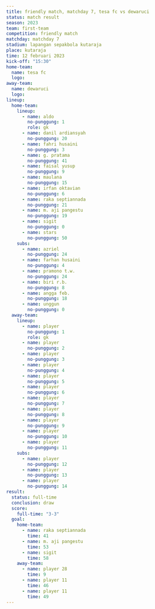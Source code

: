 ```yaml
---
title: friendly match, matchday 7, tesa fc vs dewaruci
status: match result
season: 2023
team: first-team
competition: friendly match
matchday: matchday 7
stadium: lapangan sepakbola kutaraja
place: kutaraja
time: 12 februari 2023
kick-off: "15:30"
home-team:
  name: tesa fc
  logo: 
away-team:
  name: dewaruci
  logo: 
lineup:
  home-team:
    lineup:
      - name: aldo
        no-punggung: 1
        role: gk
      - name: danil ardiansyah
        no-punggung: 20
      - name: fahri husaini
        no-punggung: 3
      - name: g. pratama
        no-punggung: 41
      - name: faisal yusup
        no-punggung: 9
      - name: maulana
        no-punggung: 15
      - name: irfan oktavian
        no-punggung: 6
      - name: raka septiannada
        no-punggung: 21
      - name: m. aji pangestu
        no-punggung: 19
      - name: sigit
        no-punggung: 0
      - name: stars
        no-punggung: 50
    subs:
      - name: azriel
        no-punggung: 24
      - name: farhan husaini
        no-punggung: 4
      - name: pramono t.w.
        no-punggung: 24
      - name: biri r.b.
        no-punggung: 8
      - name: angga feb.
        no-punggung: 18
      - name: unggun
        no-punggung: 0
  away-team:
    lineup:
      - name: player
        no-punggung: 1
        role: gk
      - name: player
        no-punggung: 2
      - name: player
        no-punggung: 3
      - name: player
        no-punggung: 4
      - name: player
        no-punggung: 5
      - name: player
        no-punggung: 6
      - name: player
        no-punggung: 7
      - name: player
        no-punggung: 8
      - name: player
        no-punggung: 9
      - name: player
        no-punggung: 10
      - name: player
        no-punggung: 11
    subs:
      - name: player
        no-punggung: 12
      - name: player
        no-punggung: 13
      - name: player
        no-punggung: 14
result:
  status: full-time
  conclusion: draw
  score:
    full-time: "3-3"
  goal:
    home-team:
      - name: raka septiannada
        time: 41
      - name: m. aji pangestu
        time: 53
      - name: sigit
        time: 58
    away-team:
      - name: player 28
        time: 9
      - name: player 11
        time: 46
      - name: player 11
        time: 49
---
```

